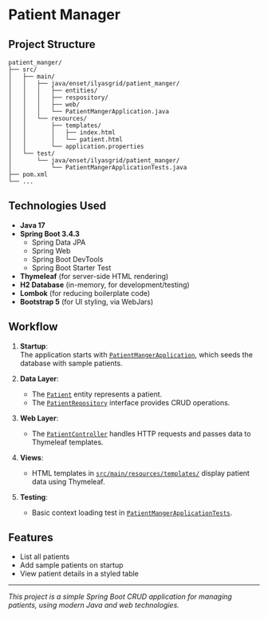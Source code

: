 # Patient Manager

## Project Structure

```
patient_manger/
├── src/
│   ├── main/
│   │   ├── java/enset/ilyasgrid/patient_manger/
│   │   │   ├── entities/
│   │   │   ├── respository/
│   │   │   ├── web/
│   │   │   └── PatientMangerApplication.java
│   │   └── resources/
│   │       ├── templates/
│   │       │   ├── index.html
│   │       │   └── patient.html
│   │       └── application.properties
│   └── test/
│       └── java/enset/ilyasgrid/patient_manger/
│           └── PatientMangerApplicationTests.java
├── pom.xml
└── ...
```

## Technologies Used

- **Java 17**
- **Spring Boot 3.4.3**
  - Spring Data JPA
  - Spring Web
  - Spring Boot DevTools
  - Spring Boot Starter Test
- **Thymeleaf** (for server-side HTML rendering)
- **H2 Database** (in-memory, for development/testing)
- **Lombok** (for reducing boilerplate code)
- **Bootstrap 5** (for UI styling, via WebJars)

## Workflow

1. **Startup**:  
   The application starts with [`PatientMangerApplication`](src/main/java/enset/ilyasgrid/patient_manger/PatientMangerApplication.java), which seeds the database with sample patients.

2. **Data Layer**:  
   - The [`Patient`](src/main/java/enset/ilyasgrid/patient_manger/entities/Patient.java) entity represents a patient.
   - The [`PatientRepository`](src/main/java/enset/ilyasgrid/patient_manger/respository/PatientRepository.java) interface provides CRUD operations.

3. **Web Layer**:  
   - The [`PatientController`](src/main/java/enset/ilyasgrid/patient_manger/web/PatientController.java) handles HTTP requests and passes data to Thymeleaf templates.

4. **Views**:  
   - HTML templates in [`src/main/resources/templates/`](src/main/resources/templates/) display patient data using Thymeleaf.

5. **Testing**:  
   - Basic context loading test in [`PatientMangerApplicationTests`](src/test/java/enset/ilyasgrid/patient_manger/PatientMangerApplicationTests.java).


## Features

- List all patients
- Add sample patients on startup
- View patient details in a styled table

---

*This project is a simple Spring Boot CRUD application for managing patients, using modern Java and web technologies.*